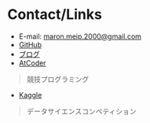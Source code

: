 # Contact/Links
- E-mail: maron.meip.2000@gmail.com
- [GitHub](https://github.com/maronuu)
- [ブログ](https://riguo.hatenablog.com/)
- [AtCoder](https://atcoder.jp/users/maronu)
> 競技プログラミング
- [Kaggle](https://www.kaggle.com/yutarooguri)
> データサイエンスコンペティション
